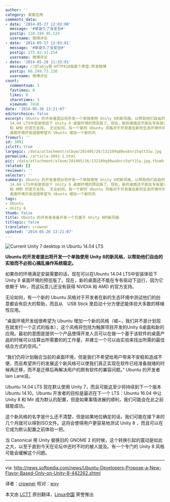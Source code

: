 ```yaml
---
author: ''
category: 桌面应用
comments_data:
- date: '2014-05-27 12:03:00'
  message: '#单身久了会变丑#'
  postip: 110.184.95.124
  username: 微博评论
- date: '2014-05-27 12:03:01'
  message: '#单身久了会变丑#'
  postip: 175.42.31.154
  username: 微博评论
- date: '2014-05-28 11:33:01'
  message: //@Tabjy君-HTTP418我是个茶壶:转发微博
  postip: 66.249.73.110
  username: 微博评论
count:
  commentnum: 3
  favtimes: 0
  likes: 0
  sharetimes: 3
  viewnum: 7416
date: '2014-05-26 13:21:07'
editorchoice: false
excerpt: Ubuntu 的开发者提出将开发一个单独使用 Unity 8的新风格，以帮助他们自由的实验而不必担心搞乱操作系统稳定。 如果你的环境满足安装需要的话，现在可以在Ubuntu
  14.04 LTS中安装体验下 Unity 8 桌面环境的预览版了。现在，新的桌面还不能在专有驱动下运行，因为它依赖于 Mir，而这玩意儿还没有获得 NVIDIA
  和 AMD 的官方支持。 无论如何，有一个新的 Ubuntu 风格对于开发者在新的生态环境中测试他们的创意都会有巨大的帮助，而且从　USB Stick 里启动十分方便还能体验大多数的移植性应用。
  桌面环境开发组很希望为 Ubuntu 增加一个新的风
fromurl: ''
id: 3091
islctt: true
largepic: /data/attachment/album/201405/26/132109q80ws6nrz5qtt31w.jpg
permalink: /article-3091-1.html
pic: /data/attachment/album/201405/26/132109q80ws6nrz5qtt31w.jpg.thumb.jpg
related: []
reviewer: ''
selector: ''
summary: Ubuntu 的开发者提出将开发一个单独使用 Unity 8的新风格，以帮助他们自由的实验而不必担心搞乱操作系统稳定。 如果你的环境满足安装需要的话，现在可以在Ubuntu
  14.04 LTS中安装体验下 Unity 8 桌面环境的预览版了。现在，新的桌面还不能在专有驱动下运行，因为它依赖于 Mir，而这玩意儿还没有获得 NVIDIA
  和 AMD 的官方支持。 无论如何，有一个新的 Ubuntu 风格对于开发者在新的生态环境中测试他们的创意都会有巨大的帮助，而且从　USB Stick 里启动十分方便还能体验大多数的移植性应用。
  桌面环境开发组很希望为 Ubuntu 增加一个新的风
tags:
- Ubuntu
- Unity 8
thumb: false
title: Ubuntu 的开发者准备开发一个仅基于 Unity 8的新风格
titlepic: false
translator: crowner
updated: '2014-05-26 13:21:07'
---
```


![Current Unity 7 desktop in Ubuntu 14.04 LTS](/data/attachment/album/201405/26/132109q80ws6nrz5qtt31w.jpg)


**Ubuntu 的开发者提出将开发一个单独使用 Unity 8的新风格，以帮助他们自由的实验而不必担心搞乱操作系统稳定。**


如果你的环境满足安装需要的话，现在可以在Ubuntu 14.04 LTS中安装体验下 Unity 8 桌面环境的预览版了。现在，新的桌面还不能在专有驱动下运行，因为它依赖于 Mir，而这玩意儿还没有获得 NVIDIA 和 AMD 的官方支持。


无论如何，有一个新的 Ubuntu 风格对于开发者在新的生态环境中测试他们的创意都会有巨大的帮助，而且从　USB Stick 里启动十分方便还能体验大多数的移植性应用。


“桌面环境开发组很希望为 Ubuntu 增加一个新的风格（嘘~，我们并不是计划现在就发行一个正式的版本），这个风格将包括为触屏项目开发的Unity 8桌面和新的应用。最初的意图是提供一个产品使得开发人员可以在做一个基于该软件的桌面产品的时候可以估算出所需要的的工作量，并建立一个可以由实验来找出所需的最佳结合方式的空间。”


“我们仍将计划融合当前的桌面环境，但是我们不希望给用户带来不安稳和造成不便，而且希望并行的发展这个新风格可以使我们真正实现在软件已经准备就绪的时候再迁移，而不是迁移后再解决用户的原有软件的兼容问题。” Ubuntu 的开发者 Iain Lane说。


Ubuntu 14.04 LTS 现在默认使用 Unity 7，而且可能这至少将持续到下一个版本 Ubuntu 14.10。Ubuntu 开发者的目标是最迟在下一个 LTS：Ubuntu 16.04 中让 Unity 8 和 Mir 成为默认的配置，但是如果事情进展的顺利，我们可能会在此之前就能成功。


这个新风格的名字是什么还不清楚，但是如果地位确定的话，我们可能在接下来的几个月就可以得到ISO文件。这将会使得用户更容易地测试 Unity 8 ，而且可以在它成为默认配置之前体验一把。


当 Canonical 用 Unity 替换旧的 GNOME 2 的时候，这个转换引起的震动是如此之大，以至于直到今天在论坛中还时不时的被人提及。有一个专门的 Unity 8 风格可能会缓解这个问题。




---


via: <http://news.softpedia.com/news/Ubuntu-Developers-Propose-a-New-Flavor-Based-Only-on-Unity-8-442262.shtml>


译者：[crowner](https://github.com/crowner) 校对：[wxy](https://github.com/wxy)


本文由 [LCTT](https://github.com/LCTT/TranslateProject) 原创翻译，[Linux中国](http://linux.cn/) 荣誉推出